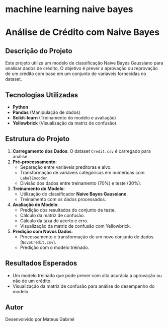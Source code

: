 # machine learning naive bayes
 
# Análise de Crédito com Naive Bayes

## Descrição do Projeto
Este projeto utiliza um modelo de classificação Naive Bayes Gaussiano para analisar dados de crédito. O objetivo é prever a aprovação ou reprovação de um crédito com base em um conjunto de variáveis fornecidas no dataset.

## Tecnologias Utilizadas
- **Python**
- **Pandas** (Manipulação de dados)
- **Scikit-learn** (Treinamento do modelo e avaliação)
- **Yellowbrick** (Visualização da matriz de confusão)

## Estrutura do Projeto
1. **Carregamento dos Dados**: O dataset `Credit.csv` é carregado para análise.
2. **Pré-processamento**:
   - Separação entre variáveis preditoras e alvo.
   - Transformação de variáveis categóricas em numéricas com `LabelEncoder`.
   - Divisão dos dados entre treinamento (70%) e teste (30%).
3. **Treinamento do Modelo**:
   - Utilização do classificador **Naive Bayes Gaussiano**.
   - Treinamento com os dados processados.
4. **Avaliação do Modelo**:
   - Predição dos resultados do conjunto de teste.
   - Cálculo da matriz de confusão.
   - Cálculo da taxa de acerto e erro.
   - Visualização da matriz de confusão com Yellowbrick.
5. **Predição com Novos Dados**:
   - Processamento e transformação de um novo conjunto de dados (`NovoCredit.csv`).
   - Predição com o modelo treinado.


## Resultados Esperados
- Um modelo treinado que pode prever com alta acurácia a aprovação ou não de um crédito.
- Visualização da matriz de confusão para análise do desempenho do modelo.

## Autor
Desenvolvido por Mateus Gabriel

